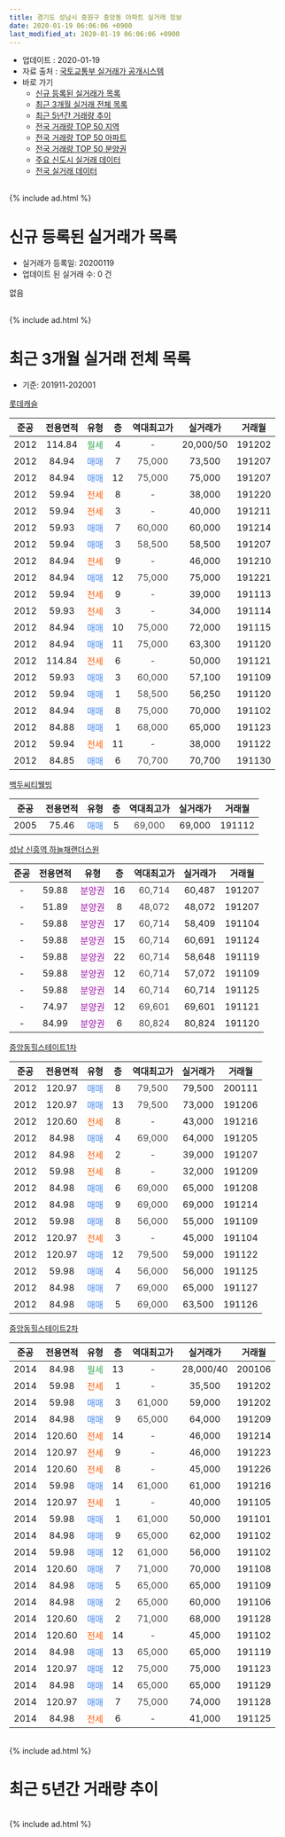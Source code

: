 ```yaml
---
title: 경기도 성남시 중원구 중앙동 아파트 실거래 정보
date: 2020-01-19 06:06:06 +0900
last_modified_at: 2020-01-19 06:06:06 +0900
---
```


* 업데이트 : 2020-01-19
* 자료 출처 : [국토교통부 실거래가 공개시스템](http://rt.molit.go.kr)
* 바로 가기
    * [신규 등록된 실거래가 목록](#신규-등록된-실거래가-목록)
    * [최근 3개월 실거래 전체 목록](#최근-3개월-실거래-전체-목록)
    * [최근 5년간 거래량 추이](#최근-5년간-거래량-추이)
    * [전국 거래량 TOP 50 지역](https://apt-info.github.io/apt-trade-info/최근-3개월-전국에서-가장-거래가-많이-발생한-지역)
    * [전국 거래량 TOP 50 아파트](https://apt-info.github.io/apt-trade-info/최근-3개월-전국에서-가장-거래가-많이-발생한-아파트)
    * [전국 거래량 TOP 50 분양권](https://apt-info.github.io/apt-trade-info/최근-3개월-전국에서-가장-거래가-많이-발생한-분양권)
    * [주요 신도시 실거래 데이터](https://apt-info.github.io/apt-trade-info/주요-신도시)
    * [전국 실거래 데이터](https://apt-info.github.io/apt-trade-info/전국)
<br>
{% include ad.html %}
<br>

# 신규 등록된 실거래가 목록
* 실거래가 등록일: 20200119
* 업데이트 된 실거래 수: 0 건

없음

<br>
{% include ad.html %}
<br>

# 최근 3개월 실거래 전체 목록
* 기준: 201911-202001


[롯데캐슬](https://search.naver.com/search.naver?query=%EA%B2%BD%EA%B8%B0%EB%8F%84+%EC%84%B1%EB%82%A8%EC%8B%9C+%EC%A4%91%EC%9B%90%EA%B5%AC+%EC%A4%91%EC%95%99%EB%8F%99+%EB%A1%AF%EB%8D%B0%EC%BA%90%EC%8A%AC)

|준공|전용면적|유형|층|역대최고가|실거래가|거래월|
|:---:|:---:|:---:|:---:|:---:|:---:|:---:|
|2012|114.84|<span style="color:#34a853">월세</span>|4|<span style="color:#444444">-</span>|20,000/50|191202|
|2012|84.94|<span style="color:#4285f3">매매</span>|7|<span style="color:#444444">75,000</span>|73,500|191207|
|2012|84.94|<span style="color:#4285f3">매매</span>|12|<span style="color:#444444">75,000</span>|75,000|191207|
|2012|59.94|<span style="color:#ff5a00">전세</span>|8|<span style="color:#444444">-</span>|38,000|191220|
|2012|59.94|<span style="color:#ff5a00">전세</span>|3|<span style="color:#444444">-</span>|40,000|191211|
|2012|59.93|<span style="color:#4285f3">매매</span>|7|<span style="color:#444444">60,000</span>|60,000|191214|
|2012|59.94|<span style="color:#4285f3">매매</span>|3|<span style="color:#444444">58,500</span>|58,500|191207|
|2012|84.94|<span style="color:#ff5a00">전세</span>|9|<span style="color:#444444">-</span>|46,000|191210|
|2012|84.94|<span style="color:#4285f3">매매</span>|12|<span style="color:#444444">75,000</span>|75,000|191221|
|2012|59.94|<span style="color:#ff5a00">전세</span>|9|<span style="color:#444444">-</span>|39,000|191113|
|2012|59.93|<span style="color:#ff5a00">전세</span>|3|<span style="color:#444444">-</span>|34,000|191114|
|2012|84.94|<span style="color:#4285f3">매매</span>|10|<span style="color:#444444">75,000</span>|72,000|191115|
|2012|84.94|<span style="color:#4285f3">매매</span>|11|<span style="color:#444444">75,000</span>|63,300|191120|
|2012|114.84|<span style="color:#ff5a00">전세</span>|6|<span style="color:#444444">-</span>|50,000|191121|
|2012|59.93|<span style="color:#4285f3">매매</span>|3|<span style="color:#444444">60,000</span>|57,100|191109|
|2012|59.94|<span style="color:#4285f3">매매</span>|1|<span style="color:#444444">58,500</span>|56,250|191120|
|2012|84.94|<span style="color:#4285f3">매매</span>|8|<span style="color:#444444">75,000</span>|70,000|191102|
|2012|84.88|<span style="color:#4285f3">매매</span>|1|<span style="color:#444444">68,000</span>|65,000|191123|
|2012|59.94|<span style="color:#ff5a00">전세</span>|11|<span style="color:#444444">-</span>|38,000|191122|
|2012|84.85|<span style="color:#4285f3">매매</span>|6|<span style="color:#444444">70,700</span>|70,700|191130|

[백두씨티웰빙](https://search.naver.com/search.naver?query=%EA%B2%BD%EA%B8%B0%EB%8F%84+%EC%84%B1%EB%82%A8%EC%8B%9C+%EC%A4%91%EC%9B%90%EA%B5%AC+%EC%A4%91%EC%95%99%EB%8F%99+%EB%B0%B1%EB%91%90%EC%94%A8%ED%8B%B0%EC%9B%B0%EB%B9%99)

|준공|전용면적|유형|층|역대최고가|실거래가|거래월|
|:---:|:---:|:---:|:---:|:---:|:---:|:---:|
|2005|75.46|<span style="color:#4285f3">매매</span>|5|<span style="color:#444444">69,000</span>|69,000|191112|

[성남 신흥역 하늘채랜더스원](https://search.naver.com/search.naver?query=%EA%B2%BD%EA%B8%B0%EB%8F%84+%EC%84%B1%EB%82%A8%EC%8B%9C+%EC%A4%91%EC%9B%90%EA%B5%AC+%EC%A4%91%EC%95%99%EB%8F%99+%EC%84%B1%EB%82%A8+%EC%8B%A0%ED%9D%A5%EC%97%AD+%ED%95%98%EB%8A%98%EC%B1%84%EB%9E%9C%EB%8D%94%EC%8A%A4%EC%9B%90)

|준공|전용면적|유형|층|역대최고가|실거래가|거래월|
|:---:|:---:|:---:|:---:|:---:|:---:|:---:|
|-|59.88|<span style="color:#9C11A5">분양권</span>|16|<span style="color:#444444">60,714</span>|60,487|191207|
|-|51.89|<span style="color:#9C11A5">분양권</span>|8|<span style="color:#444444">48,072</span>|48,072|191207|
|-|59.88|<span style="color:#9C11A5">분양권</span>|17|<span style="color:#444444">60,714</span>|58,409|191104|
|-|59.88|<span style="color:#9C11A5">분양권</span>|15|<span style="color:#444444">60,714</span>|60,691|191124|
|-|59.88|<span style="color:#9C11A5">분양권</span>|22|<span style="color:#444444">60,714</span>|58,648|191119|
|-|59.88|<span style="color:#9C11A5">분양권</span>|12|<span style="color:#444444">60,714</span>|57,072|191109|
|-|59.88|<span style="color:#9C11A5">분양권</span>|14|<span style="color:#444444">60,714</span>|60,714|191125|
|-|74.97|<span style="color:#9C11A5">분양권</span>|12|<span style="color:#444444">69,601</span>|69,601|191121|
|-|84.99|<span style="color:#9C11A5">분양권</span>|6|<span style="color:#444444">80,824</span>|80,824|191120|

[중앙동힐스테이트1차](https://search.naver.com/search.naver?query=%EA%B2%BD%EA%B8%B0%EB%8F%84+%EC%84%B1%EB%82%A8%EC%8B%9C+%EC%A4%91%EC%9B%90%EA%B5%AC+%EC%A4%91%EC%95%99%EB%8F%99+%EC%A4%91%EC%95%99%EB%8F%99%ED%9E%90%EC%8A%A4%ED%85%8C%EC%9D%B4%ED%8A%B81%EC%B0%A8)

|준공|전용면적|유형|층|역대최고가|실거래가|거래월|
|:---:|:---:|:---:|:---:|:---:|:---:|:---:|
|2012|120.97|<span style="color:#4285f3">매매</span>|8|<span style="color:#444444">79,500</span>|79,500|200111|
|2012|120.97|<span style="color:#4285f3">매매</span>|13|<span style="color:#444444">79,500</span>|73,000|191206|
|2012|120.60|<span style="color:#ff5a00">전세</span>|8|<span style="color:#444444">-</span>|43,000|191216|
|2012|84.98|<span style="color:#4285f3">매매</span>|4|<span style="color:#444444">69,000</span>|64,000|191205|
|2012|84.98|<span style="color:#ff5a00">전세</span>|2|<span style="color:#444444">-</span>|39,000|191207|
|2012|59.98|<span style="color:#ff5a00">전세</span>|8|<span style="color:#444444">-</span>|32,000|191209|
|2012|84.98|<span style="color:#4285f3">매매</span>|6|<span style="color:#444444">69,000</span>|65,000|191208|
|2012|84.98|<span style="color:#4285f3">매매</span>|9|<span style="color:#444444">69,000</span>|69,000|191214|
|2012|59.98|<span style="color:#4285f3">매매</span>|8|<span style="color:#444444">56,000</span>|55,000|191109|
|2012|120.97|<span style="color:#ff5a00">전세</span>|3|<span style="color:#444444">-</span>|45,000|191104|
|2012|120.97|<span style="color:#4285f3">매매</span>|12|<span style="color:#444444">79,500</span>|59,000|191122|
|2012|59.98|<span style="color:#4285f3">매매</span>|4|<span style="color:#444444">56,000</span>|56,000|191125|
|2012|84.98|<span style="color:#4285f3">매매</span>|7|<span style="color:#444444">69,000</span>|65,000|191127|
|2012|84.98|<span style="color:#4285f3">매매</span>|5|<span style="color:#444444">69,000</span>|63,500|191126|


<script async src="//pagead2.googlesyndication.com/pagead/js/adsbygoogle.js"></script>
<!-- 기본 -->
<ins class="adsbygoogle"
     style="display:block"
     data-ad-client="ca-pub-1142216861245946"
     data-ad-slot="4805727019"
     data-ad-format="auto"
     data-full-width-responsive="true"></ins>
<script>
(adsbygoogle = window.adsbygoogle || []).push({});
</script>


[중앙동힐스테이트2차](https://search.naver.com/search.naver?query=%EA%B2%BD%EA%B8%B0%EB%8F%84+%EC%84%B1%EB%82%A8%EC%8B%9C+%EC%A4%91%EC%9B%90%EA%B5%AC+%EC%A4%91%EC%95%99%EB%8F%99+%EC%A4%91%EC%95%99%EB%8F%99%ED%9E%90%EC%8A%A4%ED%85%8C%EC%9D%B4%ED%8A%B82%EC%B0%A8)

|준공|전용면적|유형|층|역대최고가|실거래가|거래월|
|:---:|:---:|:---:|:---:|:---:|:---:|:---:|
|2014|84.98|<span style="color:#34a853">월세</span>|13|<span style="color:#444444">-</span>|28,000/40|200106|
|2014|59.98|<span style="color:#ff5a00">전세</span>|1|<span style="color:#444444">-</span>|35,500|191202|
|2014|59.98|<span style="color:#4285f3">매매</span>|3|<span style="color:#444444">61,000</span>|59,000|191202|
|2014|84.98|<span style="color:#4285f3">매매</span>|9|<span style="color:#444444">65,000</span>|64,000|191209|
|2014|120.60|<span style="color:#ff5a00">전세</span>|14|<span style="color:#444444">-</span>|46,000|191214|
|2014|120.97|<span style="color:#ff5a00">전세</span>|9|<span style="color:#444444">-</span>|46,000|191223|
|2014|120.60|<span style="color:#ff5a00">전세</span>|8|<span style="color:#444444">-</span>|45,000|191226|
|2014|59.98|<span style="color:#4285f3">매매</span>|14|<span style="color:#444444">61,000</span>|61,000|191216|
|2014|120.97|<span style="color:#ff5a00">전세</span>|1|<span style="color:#444444">-</span>|40,000|191105|
|2014|59.98|<span style="color:#4285f3">매매</span>|1|<span style="color:#444444">61,000</span>|50,000|191101|
|2014|84.98|<span style="color:#4285f3">매매</span>|9|<span style="color:#444444">65,000</span>|62,000|191102|
|2014|59.98|<span style="color:#4285f3">매매</span>|12|<span style="color:#444444">61,000</span>|56,000|191102|
|2014|120.60|<span style="color:#4285f3">매매</span>|7|<span style="color:#444444">71,000</span>|70,000|191108|
|2014|84.98|<span style="color:#4285f3">매매</span>|5|<span style="color:#444444">65,000</span>|65,000|191109|
|2014|84.98|<span style="color:#4285f3">매매</span>|2|<span style="color:#444444">65,000</span>|60,000|191106|
|2014|120.60|<span style="color:#4285f3">매매</span>|2|<span style="color:#444444">71,000</span>|68,000|191128|
|2014|120.60|<span style="color:#ff5a00">전세</span>|14|<span style="color:#444444">-</span>|45,000|191102|
|2014|84.98|<span style="color:#4285f3">매매</span>|13|<span style="color:#444444">65,000</span>|65,000|191119|
|2014|120.97|<span style="color:#4285f3">매매</span>|12|<span style="color:#444444">75,000</span>|75,000|191123|
|2014|84.98|<span style="color:#4285f3">매매</span>|14|<span style="color:#444444">65,000</span>|65,000|191129|
|2014|120.97|<span style="color:#4285f3">매매</span>|7|<span style="color:#444444">75,000</span>|74,000|191128|
|2014|84.98|<span style="color:#ff5a00">전세</span>|6|<span style="color:#444444">-</span>|41,000|191125|


<br>
{% include ad.html %}
<br>

# 최근 5년간 거래량 추이


<div style="width:100%;">
    <canvas id="deal_progress" height="200"></canvas>
</div>

<script>
new Chart(document.getElementById("deal_progress"), {
    type: 'line',
    data: {
        labels: ['201501','201502','201503','201504','201505','201506','201507','201508','201509','201510','201511','201512','201601','201602','201603','201604','201605','201606','201607','201608','201609','201610','201611','201612','201701','201702','201703','201704','201705','201706','201707','201708','201709','201710','201711','201712','201801','201802','201803','201804','201805','201806','201807','201808','201809','201810','201811','201812','201901','201902','201903','201904','201905','201906','201907','201908','201909','201910','201911','201912','202001'],
        datasets: [{
            label: '매매',
            pointRadius: 1,
            data: [15, 14, 23, 15, 13, 14, 7, 9, 14, 7, 6, 4, 1, 9, 7, 9, 10, 19, 23, 21, 14, 27, 11, 9, 3, 7, 13, 4, 18, 21, 31, 21, 22, 19, 12, 17, 28, 19, 36, 9, 11, 6, 14, 26, 12, 10, 4, 2, 4, 4, 7, 6, 15, 14, 20, 23, 13, 37, 31, 14, 1],
            borderColor: "rgba(255, 201, 14, 1)",
            backgroundColor: "rgba(255, 201, 14, 0.5)",
            fill: false,
            lineTension: 0
        },{
            label: '전월세',
            pointRadius: 1,
            data: [15, 9, 9, 11, 9, 8, 12, 7, 4, 5, 4, 3, 2, 5, 15, 8, 10, 11, 12, 12, 20, 25, 14, 13, 10, 15, 13, 14, 13, 15, 14, 9, 9, 9, 10, 10, 17, 7, 25, 10, 7, 13, 12, 18, 29, 20, 16, 18, 13, 9, 13, 7, 13, 8, 12, 10, 12, 16, 8, 11, 1],
            borderColor: "rgba(0, 141, 185, 1)",
            backgroundColor: "rgba(0, 141, 185, 0.5)",
            fill: false,
            lineTension: 0
        }
        ]
    },
    options: {
        responsive: true,
        title: {
            display: false
        },
        tooltips: {
            mode: 'index',
            intersect: false
        },
        hover: {
            mode: 'nearest',
            intersect: true
        },
        scales: {
            xAxes: [{
                display: true,
                scaleLabel: {
                    display: true,
                    labelString: '년/월'
                }
            }],
            yAxes: [{
                display: true,
                ticks: {
                    suggestedMin: 0,
                },
                scaleLabel: {
                    display: true,
                    labelString: '실거래 수'
                }
            }]
        }
    }
});

</script>


<br>
{% include ad.html %}
<br>

